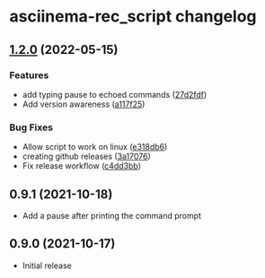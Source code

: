 # asciinema-rec_script changelog

## [1.2.0](https://github.com/zechris/asciinema-rec_script/compare/v1.1.0...v1.2.0) (2022-05-15)


### Features

* add typing pause to echoed commands ([27d2fdf](https://github.com/zechris/asciinema-rec_script/commit/27d2fdfac1778cbd7ac63f76f9f2e09aca150709))
* Add version awareness ([a117f25](https://github.com/zechris/asciinema-rec_script/commit/a117f2565150f67f6079666b2835157ef8820be2))


### Bug Fixes

* Allow script to work on linux ([e318db6](https://github.com/zechris/asciinema-rec_script/commit/e318db63d838e3669ebfd8e49999b452155b7735))
* creating github releases ([3a17076](https://github.com/zechris/asciinema-rec_script/commit/3a170768b24a61dc16a32d80764b35af4d588a81))
* Fix release workflow ([c4dd3bb](https://github.com/zechris/asciinema-rec_script/commit/c4dd3bbb32529571136521a17a919449f740a16f))

## 0.9.1 (2021-10-18)

* Add a pause after printing the command prompt

## 0.9.0 (2021-10-17)

* Initial release
